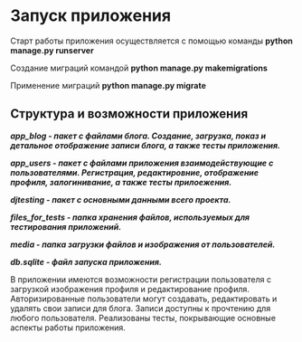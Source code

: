 # Запуск приложения
   Старт работы приложения осуществляется с помощью команды **python manage.py runserver**
   
   Создание миграций командой **python manage.py makemigrations**
   
   Применение миграций **python manage.py migrate**

## Структура и возможности приложения
   **_app_blog - пакет с файлами блога. Создание, загрузка, показ и детальное отображение записи блога, а также тесты приложения._**
  
   **_app_users - пакет с файлами приложения взаимодействующие с пользователями. Регистрация, редактировние, отображение профиля, залогинивание, а также тесты прилоежения._**
   
   **_djtesting - пакет с основными данными всего проекта._**
   
   **_files_for_tests - папка хранения файлов, используемых для тестирования приложений._**
   
   **_media - папка загрузки файлов и изображения от пользователей._**
   
   **_db.sqlite - файл запуска приложения._**
  
В приложении имеются возможности регистрации пользователя с загрузкой изображения профиля и редактирование профиля. Авторизированные пользователи могут создавать, редактировать и удалять свои записи для блога. Записи доступны к прочтению для любого пользователя. Реализованы тесты, покрывающие основные аспекты работы приложения. 
